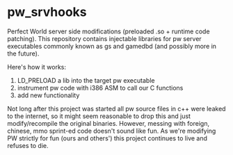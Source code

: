 # pw_srvhooks
Perfect World server side modifications (preloaded .so + runtime code patching). This repository contains injectable libraries for pw server executables commonly known as gs and gamedbd (and possibly more in the future).

Here's how it works:

1. LD_PRELOAD a lib into the target pw executable
2. instrument pw code with i386 ASM to call our C functions
3. add new functionality

Not long after this project was started all pw source files in c++ were leaked to the internet, so it might seem reasonable to drop this and just modify/recompile the original binaries. However, messing with foreign, chinese, mmo sprint-ed code doesn't sound like fun. As we're modifying PW strictly for fun (ours and others') this project continues to live and refuses to die.
